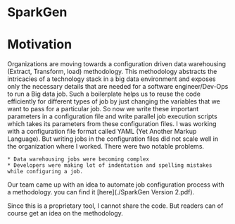 SparkGen
========

# Motivation

 Organizations are moving towards a configuration driven data warehousing (Extract, Transform, load) methodology. This methodology abstracts the intricacies of a technology stack in a big data environment and exposes only the necessary details that are needed for a software engineer/Dev-Ops to run a Big data job. Such a boilerplate helps us to reuse the code efficiently for different types of job by just changing the variables that we want to pass for a particular job. So now we write these important parameters in a configuration file and write parallel job execution scripts which takes its parameters from these configuration files. I was working with a configuration file format called YAML (Yet Another Markup Language). But writing jobs in the configuration files did not scale well in the organization where I worked. There were two notable problems.

    * Data warehousing jobs were becoming complex
    * Developers were making lot of indentation and spelling mistakes while configuring a job.

Our team came up with an idea to automate job configuration process with a methodology. you can find it [here](./SparkGen Version 2.pdf).

  Since this is a proprietary tool, I cannot share the code. But readers can of course get an idea on the methodology.

